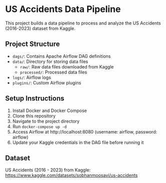 # US Accidents Data Pipeline

This project builds a data pipeline to process and analyze the US Accidents (2016-2023) dataset from Kaggle.

## Project Structure
- `dags/`: Contains Apache Airflow DAG definitions
- `data/`: Directory for storing data files
  - `raw/`: Raw data files downloaded from Kaggle
  - `processed/`: Processed data files
- `logs/`: Airflow logs
- `plugins/`: Custom Airflow plugins

## Setup Instructions
1. Install Docker and Docker Compose
2. Clone this repository
3. Navigate to the project directory
4. Run `docker-compose up -d`
5. Access Airflow at http://localhost:8080 (username: airflow, password: airflow)
6. Update your Kaggle credentials in the DAG file before running it

## Dataset
US Accidents (2016 - 2023) from Kaggle:
https://www.kaggle.com/datasets/sobhanmoosavi/us-accidents
